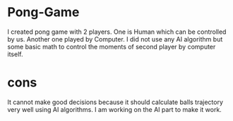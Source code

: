 # Pong-Game

I created pong game with 2 players.
One is Human which can be controlled by us. 
Another one played by Computer.
I did not use any AI algorithm but some basic math to control the moments of second player by computer itself.

# cons
It cannot make good decisions because it should calculate balls trajectory very well using AI algorithms.
I am working on the AI part to make it work.
